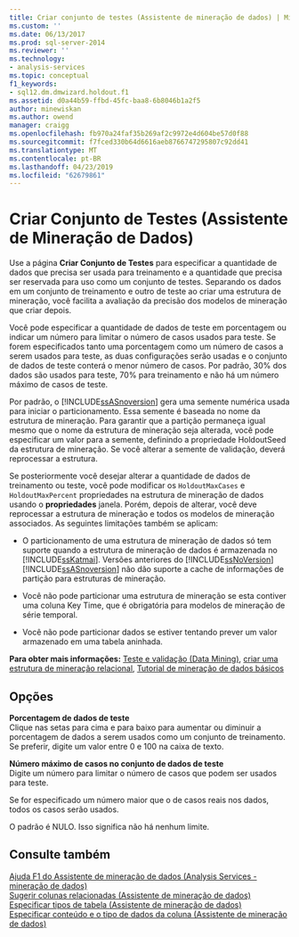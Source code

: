 ```yaml
---
title: Criar conjunto de testes (Assistente de mineração de dados) | Microsoft Docs
ms.custom: ''
ms.date: 06/13/2017
ms.prod: sql-server-2014
ms.reviewer: ''
ms.technology:
- analysis-services
ms.topic: conceptual
f1_keywords:
- sql12.dm.dmwizard.holdout.f1
ms.assetid: d0a44b59-ffbd-45fc-baa8-6b8046b1a2f5
author: minewiskan
ms.author: owend
manager: craigg
ms.openlocfilehash: fb970a24faf35b269af2c9972e4d604be57d0f88
ms.sourcegitcommit: f7fced330b64d6616aeb8766747295807c92dd41
ms.translationtype: MT
ms.contentlocale: pt-BR
ms.lasthandoff: 04/23/2019
ms.locfileid: "62679861"
---
```

# <a name="create-testing-set-data-mining-wizard"></a>Criar Conjunto de Testes (Assistente de Mineração de Dados)
  Use a página **Criar Conjunto de Testes** para especificar a quantidade de dados que precisa ser usada para treinamento e a quantidade que precisa ser reservada para uso como um conjunto de testes. Separando os dados em um conjunto de treinamento e outro de teste ao criar uma estrutura de mineração, você facilita a avaliação da precisão dos modelos de mineração que criar depois.  
  
 Você pode especificar a quantidade de dados de teste em porcentagem ou indicar um número para limitar o número de casos usados para teste. Se forem especificados tanto uma porcentagem como um número de casos a serem usados para teste, as duas configurações serão usadas e o conjunto de dados de teste conterá o menor número de casos. Por padrão, 30% dos dados são usados para teste, 70% para treinamento e não há um número máximo de casos de teste.  
  
 Por padrão, o [!INCLUDE[ssASnoversion](../includes/ssasnoversion-md.md)] gera uma semente numérica usada para iniciar o particionamento. Essa semente é baseada no nome da estrutura de mineração. Para garantir que a partição permaneça igual mesmo que o nome da estrutura de mineração seja alterada, você pode especificar um valor para a semente, definindo a propriedade HoldoutSeed da estrutura de mineração. Se você alterar a semente de validação, deverá reprocessar a estrutura.  
  
 Se posteriormente você desejar alterar a quantidade de dados de treinamento ou teste, você pode modificar os `HoldoutMaxCases` e `HoldoutMaxPercent` propriedades na estrutura de mineração de dados usando o **propriedades** janela. Porém, depois de alterar, você deve reprocessar a estrutura de mineração e todos os modelos de mineração associados. As seguintes limitações também se aplicam:  
  
-   O particionamento de uma estrutura de mineração de dados só tem suporte quando a estrutura de mineração de dados é armazenada no [!INCLUDE[ssKatmai](../includes/sskatmai-md.md)]. Versões anteriores do [!INCLUDE[ssNoVersion](../includes/ssnoversion-md.md)] [!INCLUDE[ssASnoversion](../includes/ssasnoversion-md.md)] não dão suporte a cache de informações de partição para estruturas de mineração.  
  
-   Você não pode particionar uma estrutura de mineração se esta contiver uma coluna Key Time, que é obrigatória para modelos de mineração de série temporal.  
  
-   Você não pode particionar dados se estiver tentando prever um valor armazenado em uma tabela aninhada.  
  
 **Para obter mais informações:** [Teste e validação &#40;Data Mining&#41;](data-mining/testing-and-validation-data-mining.md), [criar uma estrutura de mineração relacional](data-mining/create-a-relational-mining-structure.md), [Tutorial de mineração de dados básicos](../../2014/tutorials/basic-data-mining-tutorial.md)  
  
## <a name="options"></a>Opções  
 **Porcentagem de dados de teste**  
 Clique nas setas para cima e para baixo para aumentar ou diminuir a porcentagem de dados a serem usados como um conjunto de treinamento. Se preferir, digite um valor entre 0 e 100 na caixa de texto.  
  
 **Número máximo de casos no conjunto de dados de teste**  
 Digite um número para limitar o número de casos que podem ser usados para teste.  
  
 Se for especificado um número maior que o de casos reais nos dados, todos os casos serão usados.  
  
 O padrão é NULO. Isso significa não há nenhum limite.  
  
## <a name="see-also"></a>Consulte também  
 [Ajuda F1 do Assistente de mineração de dados &#40;Analysis Services - mineração de dados&#41;](data-mining-wizard-f1-help-analysis-services-data-mining.md)   
 [Sugerir colunas relacionadas &#40;Assistente de mineração de dados&#41;](suggest-related-columns-data-mining-wizard.md)   
 [Especificar tipos de tabela &#40;Assistente de mineração de dados&#41;](specify-table-types-data-mining-wizard.md)   
 [Especificar conteúdo e o tipo de dados da coluna &#40;Assistente de mineração de dados&#41;](specify-the-column-s-content-and-data-type-data-mining-wizard.md)  
  
  
